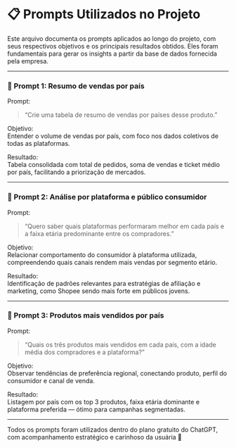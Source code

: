 # 📋 Prompts Utilizados no Projeto

Este arquivo documenta os prompts aplicados ao longo do projeto, com seus respectivos objetivos e os principais resultados obtidos. Eles foram fundamentais para gerar os insights a partir da base de dados fornecida pela empresa.

---

### 🎯 Prompt 1: Resumo de vendas por país

Prompt:  
> “Crie uma tabela de resumo de vendas por países desse produto.”

Objetivo:  
Entender o volume de vendas por país, com foco nos dados coletivos de todas as plataformas.

Resultado:  
Tabela consolidada com total de pedidos, soma de vendas e ticket médio por país, facilitando a priorização de mercados.

---

### 🎯 Prompt 2: Análise por plataforma e público consumidor

Prompt:  
> “Quero saber quais plataformas performaram melhor em cada país e a faixa etária predominante entre os compradores.”

Objetivo:  
Relacionar comportamento do consumidor à plataforma utilizada, compreendendo quais canais rendem mais vendas por segmento etário.

Resultado:  
Identificação de padrões relevantes para estratégias de afiliação e marketing, como Shopee sendo mais forte em públicos jovens.

---

### 🎯 Prompt 3: Produtos mais vendidos por país

Prompt:  
> “Quais os três produtos mais vendidos em cada país, com a idade média dos compradores e a plataforma?”

Objetivo:  
Observar tendências de preferência regional, conectando produto, perfil do consumidor e canal de venda.

Resultado:  
Listagem por país com os top 3 produtos, faixa etária dominante e plataforma preferida — ótimo para campanhas segmentadas.

---

Todos os prompts foram utilizados dentro do plano gratuito do ChatGPT, com acompanhamento estratégico e carinhoso da usuária 💜